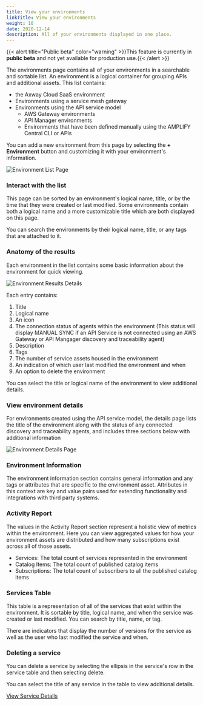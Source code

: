 ```yaml
---
title: View your environments
linkTitle: View your environments
weight: 10
date: 2020-12-14
description: All of your environments displayed in one place.
---
```


{{< alert title="Public beta" color="warning" >}}This feature is currently in **public beta** and not yet available for production use.{{< /alert >}}

The environments page contains all of your environments in a searchable and sortable list. An environment is a logical container for grouping APIs and additional assets. This list contains:

* the Axway Cloud SaaS environment
* Environments using a service mesh gateway
* Environments using the API service model
    * AWS Gateway environments
    * API Manager environments
    * Environments that have been defined manually using the AMPLIFY Central CLI or APIs

You can add a new environment from this page by selecting the **+ Environment** button and customizing it with your environment's information.

![Environment List Page](/Images/central/env_and_gateway_mgmt/EnvironmentListPage.png)

### Interact with the list

This page can be sorted by an environment's logical name, title, or by the time that they were created or last modified. Some environments contain both a logical name and a more customizable title which are both displayed on this page.

You can search the environments by their logical name, title, or any tags that are attached to it.

### Anatomy of the results

Each environment in the list contains some basic information about the environment for quick viewing.

![Environment Results Details](/Images/central/env_and_gateway_mgmt/EnvironmentListResult.png)

Each entry contains:

1. Title
2. Logical name
3. An icon
4. The connection status of agents within the environment (This status will display MANUAL SYNC if an API Service is not connected using an AWS Gateway or API Mangager discovery and traceability agent)
5. Description
6. Tags
7. The number of service assets housed in the environment
8. An indication of which user last modified the environment and when
9. An option to delete the environment

You can select the title or logical name of the environment to view additional details.

### View environment details

For environments created using the API service model, the details page lists the title of the environment along with the status of any connected discovery and traceability agents, and includes three sections below with additional information

![Environment Details Page](/Images/central/env_and_gateway_mgmt/EnvironmentDetailsPage.png)

### Environment Information

The environment information section contains general information and any tags or attributes that are specific to the environment asset. Attributes in this context are key and value pairs used for extending functionality and integrations with third party systems.

### Activity Report

The values in the Activity Report section represent a holistic view of metrics within the environment.  Here you can view aggregated values for how your environment assets are distributed and how many subscriptions exist across all of those assets.

* Services: The total count of services represented in the environment
* Catalog Items: The total count of published catalog items
* Subscriptions: The total count of subscribers to all the published catalog items

### Services Table

This table is a representation of all of the services that exist within the environment. It is sortable by title, logical name, and when the service was created or last modified. You can search by title, name, or tag.

There are indicators that display the number of versions for the service as well as the user who last modified the service and when.

### Deleting a service

You can delete a service by selecting the ellipsis in the service's row in the service table and then selecting delete.

You can select the title of any service in the table to view additional details.

[View Service Details](/docs/central/env_gw_mgmt/api_service_details/)

